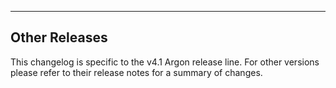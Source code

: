 ---

## Other Releases

This changelog is specific to the v4.1 Argon release line. For other versions please refer to their release notes for a summary of changes.
